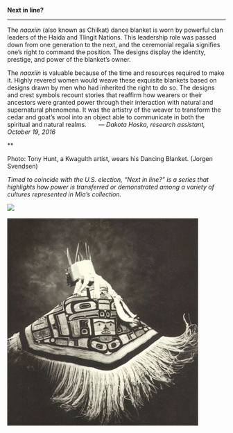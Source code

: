 **Next in line?**

****

The *naaxiin* (also known as Chilkat) dance blanket is worn by powerful clan leaders of the Haida and Tlingit Nations. This leadership role was passed down from one generation to the next, and the ceremonial regalia signifies one’s right to command the position. The designs display the identity, prestige, and power of the blanket’s owner. 

The *naaxiin* is valuable because of the time and resources required to make it. Highly revered women would weave these exquisite blankets based on designs drawn by men who had inherited the right to do so. The designs and crest symbols recount stories that reaffirm how wearers or their ancestors were granted power through their interaction with natural and supernatural phenomena. It was the artistry of the weaver to transform the cedar and goat’s wool into an object able to communicate in both the spiritual and natural realms.
       — *Dakota Hoska, research assistant, October 19, 2016*

**

Photo: Tony Hunt, a Kwagulth artist, wears his Dancing Blanket. (Jorgen Svendsen)

*Timed to coincide with the U.S. election, “Next in line?” is a series that highlights how power is transferred or demonstrated among a variety of cultures represented in Mia’s collection.*

![](../images/16-10-19_NextinLine_47.30.2_TlingitEDIT-2.emf)

![](../images/16-10-19_NextinLine_47.30.2_TlingitEDIT-1.jpeg)
